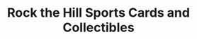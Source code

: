 ---
title: "Rock the Hill Sports Cards and Collectibles"
url: /central/rock-the-hill-sports-cards-and-collectibles/
shop: sports
---
